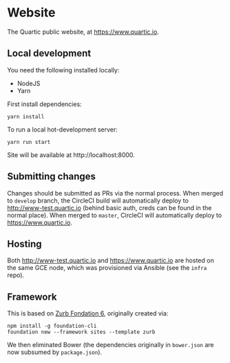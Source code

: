 # Website

The Quartic public website, at https://www.quartic.io.

## Local development

You need the following installed locally:

- NodeJS
- Yarn

First install dependencies:

```
yarn install
```

To run a local hot-development server:

```
yarn run start
```

Site will be available at http://localhost:8000.


## Submitting changes

Changes should be submitted as PRs via the normal process.  When merged to `develop` branch, the CircleCI build
will automatically deploy to http://www-test.quartic.io (behind basic auth, creds can be found in the normal place).
When merged to `master`, CircleCI will automatically deploy to https://www.quartic.io.


## Hosting

Both http://www-test.quartic.io and https://www.quartic.io are hosted on the same GCE node, which was provisioned
via Ansible (see the `infra` repo).


## Framework

This is based on [Zurb Fondation 6](http://foundation.zurb.com/sites/download.html/), originally created via:

```
npm install -g foundation-cli
foundation new --framework sites --template zurb
```

We then eliminated Bower (the dependencies originally in `bower.json` are now subsumed by `package.json`).